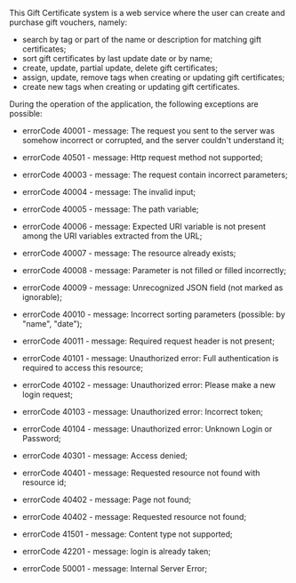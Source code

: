 
This Gift Certificate system is a web service where the user can create and purchase gift vouchers, namely:
- search by tag or part of the name or description for matching gift certificates;
- sort gift certificates by last update date or by name;
- create, update, partial update, delete gift certificates;
- assign, update, remove tags when creating or updating gift certificates;
- create new tags when creating or updating gift certificates.

During the operation of the application, the following exceptions are possible:
- errorCode 40001 - message: The request you sent to the server was somehow incorrect or corrupted, and the server couldn't understand it;
- errorCode 40501 - message: Http request method not supported;
- errorCode 40003 - message: The request contain incorrect parameters;
- errorCode 40004 - message: The invalid input;
- errorCode 40005 - message: The path variable;
- errorCode 40006 - message: Expected URI variable is not present among the URI variables extracted from the URL;
- errorCode 40007 - message: The resource already exists;
- errorCode 40008 - message: Parameter is not filled or filled incorrectly;
- errorCode 40009 - message: Unrecognized JSON field (not marked as ignorable);
- errorCode 40010 - message: Incorrect sorting parameters (possible: by "name", "date");
- errorCode 40011 - message: Required request header is not present;

- errorCode 40101 - message: Unauthorized error: Full authentication is required to access this resource;
- errorCode 40102 - message: Unauthorized error: Please make a new login request;
- errorCode 40103 - message: Unauthorized error: Incorrect token;
- errorCode 40104 - message: Unauthorized error: Unknown Login or Password;

- errorCode 40301 - message: Access denied;   

- errorCode 40401 - message: Requested resource not found with resource id;
- errorCode 40402 - message: Page not found;
- errorCode 40402 - message: Requested resource not found;

- errorCode 41501 - message: Content type not supported;
- errorCode 42201 - message: login is already taken;


- errorCode 50001 - message: Internal Server Error;
